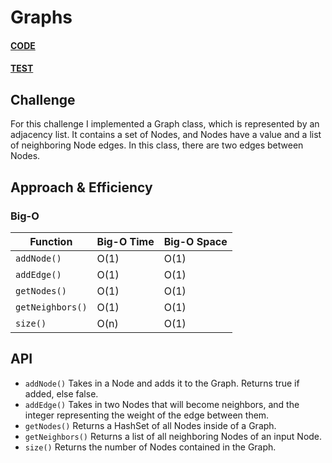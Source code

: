 # Graphs

#### [CODE](./Graph.java)

#### [TEST](../../../../test/java/challenges/GraphTest/GraphTest.java)



## Challenge

For this challenge I implemented a Graph class,
which is represented by an adjacency list.
It contains a set of Nodes,
and Nodes have a value and a list of neighboring Node edges.
In this class, there are two edges between Nodes.

## Approach & Efficiency

### Big-O


| Function       | Big-O Time | Big-O Space |
|----------------|------------|-------------|
|`addNode()`     |O(1)        | O(1)        |
|`addEdge()`     |O(1)        | O(1)        |
|`getNodes()`    |O(1)        | O(1)        |
|`getNeighbors()`|O(1)        | O(1)        |
|`size()`        |O(n)        | O(1)        |
## API

* `addNode()` Takes in a Node and adds it to the Graph.  Returns true if added, else false.
* `addEdge()` Takes in two Nodes that will become neighbors, and the integer representing the weight of the edge between them.
* `getNodes()` Returns a HashSet of all Nodes inside of a Graph.
* `getNeighbors()` Returns a list of all neighboring Nodes of an input Node.
* `size()` Returns the number of Nodes contained in the Graph.